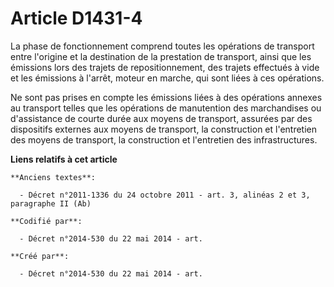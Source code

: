 # Article D1431-4

La phase de fonctionnement comprend toutes les opérations de transport entre l'origine et la destination de la prestation de
transport, ainsi que les émissions lors des trajets de repositionnement, des trajets effectués à vide et les émissions à
l'arrêt, moteur en marche, qui sont liées à ces opérations.

Ne sont pas prises en compte les émissions liées à des opérations annexes au transport telles que les opérations de
manutention des marchandises ou d'assistance de courte durée aux moyens de transport, assurées par des dispositifs externes
aux moyens de transport, la construction et l'entretien des moyens de transport, la construction et l'entretien des
infrastructures.

**Liens relatifs à cet article**

	**Anciens textes**:

	  - Décret n°2011-1336 du 24 octobre 2011 - art. 3, alinéas 2 et 3, paragraphe II (Ab)

	**Codifié par**:

	  - Décret n°2014-530 du 22 mai 2014 - art.

	**Créé par**:

	  - Décret n°2014-530 du 22 mai 2014 - art.
